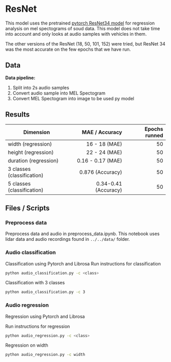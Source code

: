 # ResNet

This model uses the pretrained [pytorch ResNet34 model](https://pytorch.org/hub/pytorch_vision_resnet/)
for regression analysis on mel spectograms of soud data.
This model does not take time into account and only looks
at audio samples with vehicles in them.

The other versions of the ResNet (18, 50, 101, 152) were tried,
but ResNet 34 was the most accurate on the few epochs that we have run.


## Data

**Data pipeline:**
1. Split into 2s audio samples
2. Convert audio sample into MEL Spectogram
3. Convert MEL Spectogram into image to be used py model



## Results
| Dimension                  | MAE / Accuracy         |   Epochs runned |
|----------------------------|-----------------------:|----------------:|
| width (regression)         | 16 - 18  (MAE)         |  50             |
| height (regression)        | 22 - 24  (MAE)         |  50             |
| duration (regression)      | 0.16 - 0.17  (MAE)     |  50             |
| 3 classes (classification) |     0.876   (Accuracy) |  50             |
| 5 classes (classification) |  0.34-0.41  (Accuracy) |  50             |

## Files / Scripts 

### Preprocess data 
Preprocess data and audio in preprocess_data.ipynb.
This notebook uses lidar data and audio 
recordings found in `../../data/` folder.

### Audio classification
Classification using Pytorch and Librosa
Run instructions for classification

```bash
python audio_classification.py -c <class>
```

Classification with 3 classes 
```bash
python audio_classification.py -c 3
```


### Audio regression
Regression using Pytorch and Librosa

Run instructions for regression
```bash
python audio_regression.py -c <class>
```

Regression on width 
```bash
python audio_regression.py -c width
```

